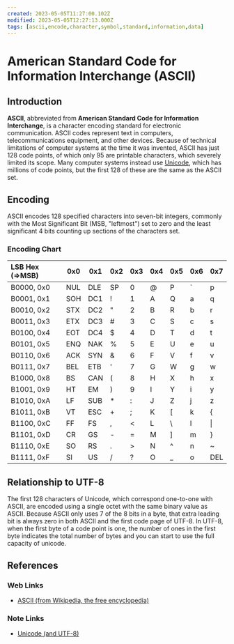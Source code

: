 ```yaml
---
created: 2023-05-05T11:27:00.102Z
modified: 2023-05-05T12:27:13.000Z
tags: [ascii,encode,character,symbol,standard,information,data]
---
```

# American Standard Code for Information Interchange (ASCII)

## Introduction

**ASCII**, abbreviated from **American Standard Code for Information Interchange**,
is a character encoding standard for electronic communication.
ASCII codes represent text in computers, telecommunications equipment,
and other devices.
Because of technical limitations of computer systems at the time it was invented,
ASCII has just 128 code points, of which only 95 are printable characters,
which severely limited its scope.
Many computer systems instead use [Unicode][-unicode],
which has millions of code points,
but the first 128 of these are the same as the ASCII set.

## Encoding

ASCII encodes 128 specified characters into seven-bit integers,
commonly with the Most Significant Bit (MSB, "leftmost") set to zero and
the least significant 4 bits counting up sections of the characters set.

### Encoding Chart

| LSB Hex (=>MSB) | 0x0 | 0x1 | 0x2 | 0x3 | 0x4 | 0x5 | 0x6 | 0x7 |
| :-------------- | --- | --- | --- | --- | --- | --- | --- | --- |
| B0000, 0x0      | NUL | DLE | SP  | 0   | @   | P   | \`  | p   |
| B0001, 0x1      | SOH | DC1 | !   | 1   | A   | Q   | a   | q   |
| B0010, 0x2      | STX | DC2 | "   | 2   | B   | R   | b   | r   |
| B0011, 0x3      | ETX | DC3 | \#  | 3   | C   | S   | c   | s   |
| B0100, 0x4      | EOT | DC4 | $   | 4   | D   | T   | d   | t   |
| B0101, 0x5      | ENQ | NAK | %   | 5   | E   | U   | e   | u   |
| B0110, 0x6      | ACK | SYN | &   | 6   | F   | V   | f   | v   |
| B0111, 0x7      | BEL | ETB | '   | 7   | G   | W   | g   | w   |
| B1000, 0x8      | BS  | CAN | \(  | 8   | H   | X   | h   | x   |
| B1001, 0x9      | HT  | EM  | \)  | 9   | I   | Y   | i   | y   |
| B1010, 0xA      | LF  | SUB | \*  | :   | J   | Z   | j   | z   |
| B1011, 0xB      | VT  | ESC | +   | ;   | K   | \[  | k   | {   |
| B1100, 0xC      | FF  | FS  | ,   | \<  | L   | \   | l   | \|  |
| B1101, 0xD      | CR  | GS  | -   | =   | M   | \]  | m   | }   |
| B1110, 0xE      | SO  | RS  | .   | \>  | N   | ^   | n   | ~   |
| B1111, 0xF      | SI  | US  | /   | ?   | O   | _   | o   | DEL |

## Relationship to UTF-8

The first 128 characters of Unicode, which correspond one-to-one with ASCII,
are encoded using a single octet with the same binary value as ASCII.
Because ASCII only uses 7 of the 8 bits in a byte,
that extra leading bit is always zero in both ASCII and
the first code page of UTF-8.
In UTF-8, when the first byte of a code point is one,
the number of ones in the first byte indicates the total number of bytes and
you can start to use the full capacity of unicode.

## References

### Web Links

* [ASCII (from Wikipedia, the free encyclopedia)][wiki-ascii]

<!-- Hidden References -->
[wiki-ascii]: https://en.wikipedia.org/wiki/ASCII "ASCII (from Wikipedia, the free encyclopedia)"

### Note Links

* [Unicode (and UTF-8)][-unicode]

<!-- Hidden References -->
[-unicode]: unicode.md "Unicode (and UTF-8)"
